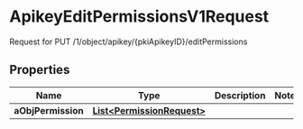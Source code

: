 

# ApikeyEditPermissionsV1Request

Request for PUT /1/object/apikey/{pkiApikeyID}/editPermissions

## Properties

| Name | Type | Description | Notes |
|------------ | ------------- | ------------- | -------------|
|**aObjPermission** | [**List&lt;PermissionRequest&gt;**](PermissionRequest.md) |  |  |



